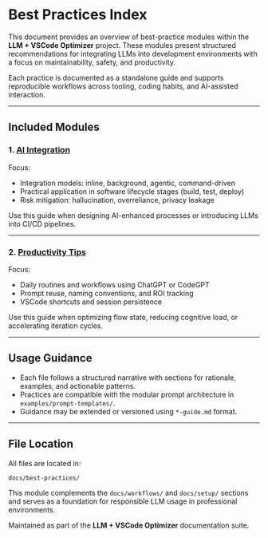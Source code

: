 # Best Practices Index

This document provides an overview of best-practice modules within the **LLM + VSCode Optimizer** project. These modules present structured recommendations for integrating LLMs into development environments with a focus on maintainability, safety, and productivity.

Each practice is documented as a standalone guide and supports reproducible workflows across tooling, coding habits, and AI-assisted interaction.

---

## Included Modules

### 1. [AI Integration](ai-integration.md)

Focus:

* Integration models: inline, background, agentic, command-driven
* Practical application in software lifecycle stages (build, test, deploy)
* Risk mitigation: hallucination, overreliance, privacy leakage

Use this guide when designing AI-enhanced processes or introducing LLMs into CI/CD pipelines.

---

### 2. [Productivity Tips](productivity-tips.md)

Focus:

* Daily routines and workflows using ChatGPT or CodeGPT
* Prompt reuse, naming conventions, and ROI tracking
* VSCode shortcuts and session persistence

Use this guide when optimizing flow state, reducing cognitive load, or accelerating iteration cycles.

---

## Usage Guidance

* Each file follows a structured narrative with sections for rationale, examples, and actionable patterns.
* Practices are compatible with the modular prompt architecture in `examples/prompt-templates/`.
* Guidance may be extended or versioned using `*-guide.md` format.

---

## File Location

All files are located in:

```
docs/best-practices/
```

This module complements the `docs/workflows/` and `docs/setup/` sections and serves as a foundation for responsible LLM usage in professional environments.

Maintained as part of the **LLM + VSCode Optimizer** documentation suite.
